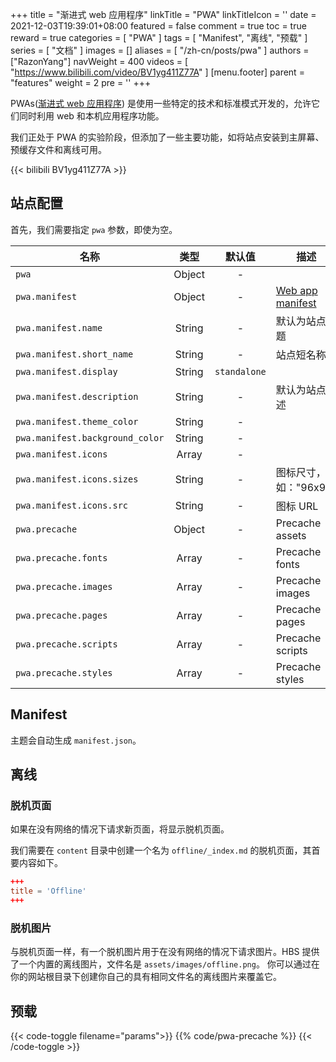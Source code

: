 +++
title = "渐进式 web 应用程序"
linkTitle = "PWA"
linkTitleIcon = '<i class="fas fa-th-large fa-fw"></i>'
date = 2021-12-03T19:39:01+08:00
featured = false
comment = true
toc = true
reward = true
categories = [
  "PWA"
]
tags = [
  "Manifest",
  "离线",
  "预载"
]
series = [
  "文档"
]
images = []
aliases = [
  "/zh-cn/posts/pwa"
]
authors = ["RazonYang"]
navWeight = 400
videos = [
  "https://www.bilibili.com/video/BV1yg411Z77A"
]
[menu.footer]
  parent = "features"
  weight = 2
  pre = '<i class="fas fa-th-large fa-fw me-1"></i>'
+++

PWAs([渐进式 web 应用程序](https://developer.mozilla.org/en-US/docs/Web/Progressive_web_apps)) 是使用一些特定的技术和标准模式开发的，允许它们同时利用 web 和本机应用程序功能。

我们正处于 PWA 的实验阶段，但添加了一些主要功能，如将站点安装到主屏幕、预缓存文件和离线可用。

<!--more-->

{{< bilibili BV1yg411Z77A >}}

## 站点配置

首先，我们需要指定 `pwa` 参数，即使为空。

| 名称 | 类型 | 默认值 | 描述
|---|:-:|:-:|---
| `pwa` | Object | - |
| `pwa.manifest` | Object | - | [Web app manifest](https://developer.mozilla.org/en-US/docs/Web/Manifest)
| `pwa.manifest.name` | String | - | 默认为站点标题
| `pwa.manifest.short_name` | String | - | 站点短名称
| `pwa.manifest.display` | String | `standalone` |
| `pwa.manifest.description` | String | - | 默认为站点描述
| `pwa.manifest.theme_color` | String | - |
| `pwa.manifest.background_color` | String | - |
| `pwa.manifest.icons` | Array | - |
| `pwa.manifest.icons.sizes` | String | - | 图标尺寸，如："96x96"
| `pwa.manifest.icons.src` | String | - | 图标 URL
| `pwa.precache` | Object | - | Precache assets
| `pwa.precache.fonts` | Array | - | Precache fonts
| `pwa.precache.images` | Array | - | Precache images
| `pwa.precache.pages` | Array | - | Precache pages
| `pwa.precache.scripts` | Array | - | Precache scripts
| `pwa.precache.styles` | Array | - | Precache styles

## Manifest

主题会自动生成 `manifest.json`。

## 离线

### 脱机页面

如果在没有网络的情况下请求新页面，将显示脱机页面。

我们需要在 `content` 目录中创建一个名为 `offline/_index.md` 的脱机页面，其首要内容如下。

```toml
+++
title = 'Offline'
+++
```

### 脱机图片

与脱机页面一样，有一个脱机图片用于在没有网络的情况下请求图片。HBS 提供了一个内置的离线图片，文件名是 `assets/images/offline.png`。
你可以通过在你的网站根目录下创建你自己的具有相同文件名的离线图片来覆盖它。

## 预载

{{< code-toggle filename="params">}}
{{% code/pwa-precache %}}
{{< /code-toggle >}}
